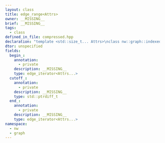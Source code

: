 ```yaml
---
layout: class
title: edge_range<Attrs>
owner: __MISSING__
brief: __MISSING__
tags:
  - class
defined_in_file: compressed.hpp
declaration: "template <std::size_t... Attrs>\nclass nw::graph::indexed_struct_of_arrays::edge_range;"
dtor: unspecified
fields:
  begin_:
    annotation:
      - private
    description: __MISSING__
    type: edge_iterator<Attrs...>
  cutoff_:
    annotation:
      - private
    description: __MISSING__
    type: std::ptrdiff_t
  end_:
    annotation:
      - private
    description: __MISSING__
    type: edge_iterator<Attrs...>
namespace:
  - nw
  - graph
---
```

